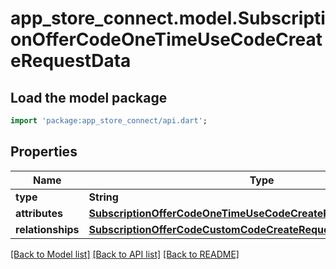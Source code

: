 # app_store_connect.model.SubscriptionOfferCodeOneTimeUseCodeCreateRequestData

## Load the model package
```dart
import 'package:app_store_connect/api.dart';
```

## Properties
Name | Type | Description | Notes
------------ | ------------- | ------------- | -------------
**type** | **String** |  | 
**attributes** | [**SubscriptionOfferCodeOneTimeUseCodeCreateRequestDataAttributes**](SubscriptionOfferCodeOneTimeUseCodeCreateRequestDataAttributes.md) |  | 
**relationships** | [**SubscriptionOfferCodeCustomCodeCreateRequestDataRelationships**](SubscriptionOfferCodeCustomCodeCreateRequestDataRelationships.md) |  | 

[[Back to Model list]](../README.md#documentation-for-models) [[Back to API list]](../README.md#documentation-for-api-endpoints) [[Back to README]](../README.md)


